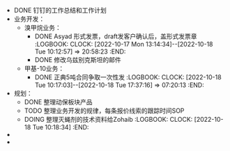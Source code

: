 - DONE 钉钉的工作总结和工作计划
- 业务开发：
	- 溴甲烷业务：
		- DONE Asyad 形式发票，draft发客户确认后，盖形式发票章
		  :LOGBOOK:
		  CLOCK: [2022-10-17 Mon 13:14:34]--[2022-10-18 Tue 10:12:57] =>  20:58:23
		  :END:
		- DONE 修改乌兹别克斯坦的邮件
	- 甲基-10业务：
		- DONE 正典5吨合同争取一次性发
		  :LOGBOOK:
		  CLOCK: [2022-10-18 Tue 10:17:03]--[2022-10-18 Tue 17:37:16] =>  07:20:13
		  :END:
- 规划：
	- DONE 整理动保板块产品
	- TODO 整理业务开发的规律，每条报价线索的跟踪时间SOP
	- DOING 整理灭蝇剂的技术资料给Zohaib
	  :LOGBOOK:
	  CLOCK: [2022-10-18 Tue 10:18:34]
	  :END:
-
-